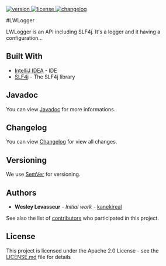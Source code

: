 [version]: https://img.shields.io/badge/Download-v1.0.2-blue.svg
[download]: https://github.com/kanekireal/LWLogger/releases/latest
[license]: https://img.shields.io/badge/License-Apache%202.0-lightgrey.svg
[changelog]: https://img.shields.io/badge/Changelog-v1.0.0-brightgreen.svg
[ ![version][] ][download]
[ ![license][] ](https://github.com/kanekireal/LWLogger/blob/master/LICENSE.md)
[ ![changelog][] ](https://github.com/kanekireal/LWLogger/blob/master/CHANGELOG.md)

#LWLogger 

LWLogger is an API including SLF4j.
It's a logger and it having a configuration...

## Built With

* [IntelliJ IDEA](https://www.jetbrains.com/idea/) - IDE
* [SLF4j](https://www.slf4j.org) - The SLF4j library

## Javadoc

You can view [Javadoc](https://kanekireal.github.io/LWLogger/) for more informations.

## Changelog

You can view [Changelog](https://github.com/kanekireal/LWLogger/blob/master/CHANGELOG.md) for view all changes.

## Versioning

We use [SemVer](http://semver.org/) for versioning.

## Authors

* **Wesley Levasseur** - *Initial work* - [kanekireal](https://github.com/kanekireal)

See also the list of [contributors](https://github.com/kanekireal/LWLogger/graphs/contributors) who participated in this project.

## License

This project is licensed under the Apache 2.0 License - see the [LICENSE.md](https://github.com/kanekireal/LWLogger/blob/master/LICENSE.md) file for details
